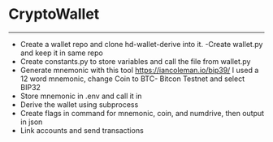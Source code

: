 # CryptoWallet
---
- Create a wallet repo and clone hd-wallet-derive into it.
-Create wallet.py and keep it in same repo
- Create constants.py to store variables and call the file from wallet.py
- Generate mnemonic with this tool https://iancoleman.io/bip39/ I used a 12 word mnemonic, change Coin to BTC- Bitcon Testnet and select BIP32
- Store mnemonic in .env and call it in
- Derive the wallet using subprocess  
- Create flags in command for mnemonic, coin, and numdrive, then output in json
- Link accounts and send transactions

